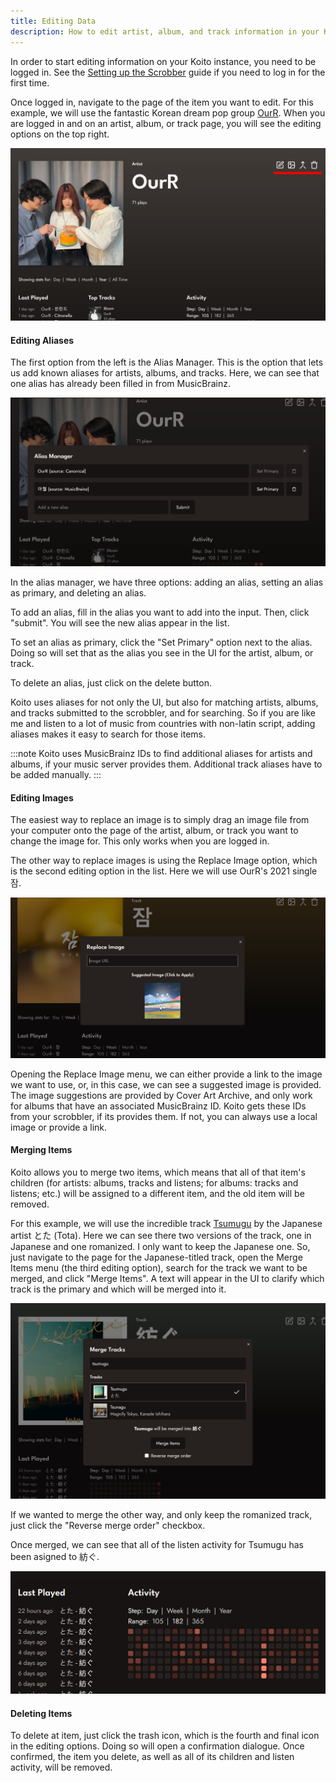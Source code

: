 ```yaml
---
title: Editing Data
description: How to edit artist, album, and track information in your Koito instance.
---
```


In order to start editing information on your Koito instance, you need to be logged in. See the [Setting up the Scrobber](/guides/scrobbler) guide if you need to log in for the first time.

Once logged in, navigate to the page of the item you want to edit. For this example, we will use the fantastic Korean dream pop group [OurR](https://www.youtube.com/watch?v=USHrBJRmF-o).
When you are logged in and on an artist, album, or track page, you will see the editing options on the top right.

![A Koito page for the band OurR, showing the editing options](../../../assets/ourr.png)

#### Editing Aliases

The first option from the left is the Alias Manager. This is the option that lets us add known aliases for artists, albums, and tracks. Here, we can see that one alias
has already been filled in from MusicBrainz.

![a menu showing current aliases, with editing options](../../../assets/alias_manager.png)

In the alias manager, we have three options: adding an alias, setting an alias as primary, and deleting an alias.

To add an alias, fill in the alias you want to add into the input. Then, click "submit". You will see the new alias appear in the list.

To set an alias as primary, click the "Set Primary" option next to the alias. Doing so will set that as the alias you see in the UI for the artist, album, or track.

To delete an alias, just click on the delete button.

Koito uses aliases for not only the UI, but also for matching artists, albums, and tracks submitted to the scrobbler, and for searching. So if you are like me and listen to a lot of
music from countries with non-latin script, adding aliases makes it easy to search for those items.

:::note
Koito uses MusicBrainz IDs to find additional aliases for artists and albums, if your music server provides them. Additional track aliases have to be added manually.
:::

#### Editing Images

The easiest way to replace an image is to simply drag an image file from your computer onto the page of the artist, album, or track you want to change the image for. This only works when you are logged in.

The other way to replace images is using the Replace Image option, which is the second editing option in the list. Here we will use OurR's 2021 single 잠.

![a menu with an option to link an image, or click on a suggested album cover](../../../assets/replace_image.png)

Opening the Replace Image menu, we can either provide a link to the image we want to use, or, in this case, we can see a suggested image is provided. The image suggestions are provided by
Cover Art Archive, and only work for albums that have an associated MusicBrainz ID. Koito gets these IDs from your scrobbler, if its provides them. If not, you can always use a local image or provide a link.

#### Merging Items

Koito allows you to merge two items, which means that all of that item's children (for artists: albums, tracks and listens; for albums: tracks and listens; etc.) will be assigned to
a different item, and the old item will be removed.

For this example, we will use the incredible track [Tsumugu](https://www.youtube.com/watch?v=NDwqZIXOvKw) by the Japanese artist とた (Tota). Here we can see there two versions of the track,
one in Japanese and one romanized. I only want to keep the Japanese one. So, just navigate to the page for the Japanese-titled track, open the Merge Items menu (the third editing option), search for
the track we want to be merged, and click "Merge Items". A text will appear in the UI to clarify which track is the primary and which will be merged into it.

![a menu preparing for the track Tsumugu to be merged into 紡ぐ](../../../assets/merge.png)

If we wanted to merge the other way, and only keep the romanized track, just click the "Reverse merge order" checkbox.

Once merged, we can see that all of the listen activity for Tsumugu has been asigned to 紡ぐ.

![an activity heatmap showing more listens than were previously there](../../../assets/merged_activity.png)

#### Deleting Items

To delete at item, just click the trash icon, which is the fourth and final icon in the editing options. Doing so will open a confirmation dialogue. Once confirmed, the item you delete, as well as all of its children
and listen activity, will be removed.